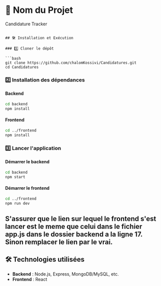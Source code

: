 # 🚀 Nom du Projet

Candidature Tracker

```

## 🛠️ Installation et Exécution

### 1️⃣ Cloner le dépôt

```bash
git clone https://github.com/chalomKossivi/Candidatures.git
cd Candidatures
```

### 2️⃣ Installation des dépendances

#### Backend

```bash
cd backend
npm install
```

#### Frontend

```bash
cd ../frontend
npm install
```

### 3️⃣ Lancer l'application

#### Démarrer le backend

```bash
cd backend
npm start
```

#### Démarrer le frontend

```bash
cd ../frontend
npm run dev
```

## S'assurer que le lien sur lequel le frontend s'est lancer est le meme que celui dans le fichier app.js dans le dossier backend a la ligne 17. Sinon remplacer le lien par le vrai.

## 🛠 Technologies utilisées

- **Backend** : Node.js, Express, MongoDB/MySQL, etc.
- **Frontend** : React

